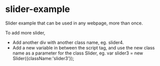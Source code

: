 # slider-example
Slider example that can be used in any webpage, more than once.

To add more slider,
<ul>
<li>Add another div with another class name, eg. slider4.</li>
<li>Add a new variable in between the script tag, and use the new class name as a parameter for the class Slider, eg. var slider3 = new Slider({className:'slider3'}); </li>
</ul>

